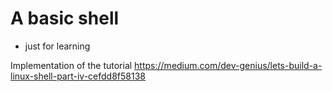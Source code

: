 # A basic shell

- just for learning

Implementation of the tutorial https://medium.com/dev-genius/lets-build-a-linux-shell-part-iv-cefdd8f58138
